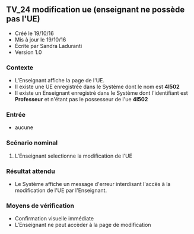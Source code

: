 ## TV_24 modification ue (enseignant ne possède pas l'UE)

* Créé le 19/10/16
* Mis à jour le 19/10/16
* Écrite par Sandra Laduranti
* Version 1.0

### Contexte

* L'Enseignant affiche la page de l'UE.
* Il existe une UE enregistrée dans le Système dont le nom est **4I502**
* Il existe un Enseignant enregistré dans le Système dont l'identifiant est **Professeur** et n'étant pas le possesseur de l'ue **4I502**

### Entrée

* aucune

### Scénario nominal

1. L'Enseignant selectionne la modification de l'UE 

### Résultat attendu

* Le Système affiche un message d'erreur interdisant l'accès à la modification de l'UE par l'Enseignant.


### Moyens de vérification

* Confirmation visuelle immédiate
* L'Enseignant ne peut accèder à la page de modification
